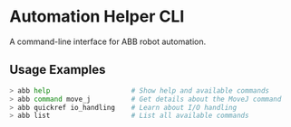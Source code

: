 # Automation Helper CLI

A command-line interface for ABB robot automation.

## Usage Examples

```bash
> abb help                    # Show help and available commands
> abb command move_j          # Get details about the MoveJ command
> abb quickref io_handling    # Learn about I/O handling
> abb list                    # List all available commands